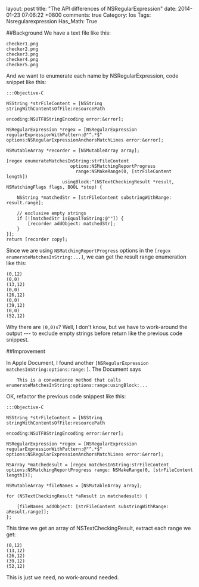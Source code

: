 layout: post
title: "The API differences of NSRegularExpression"
date: 2014-01-23 07:06:22 +0800
comments: true
Category: Ios
Tags: Nsregularexpression
Has_Math: True

##Background
We have a text file like this:

	checker1.png
	checker2.png
	checker3.png
	checker4.png
	checker5.png
And we want to enumerate each name by NSRegularExpression, code snippet like this:
<!-- more -->

	:::Objective-C

    NSString *strFileContent = [NSString stringWithContentsOfFile:resourcePath
                                                         encoding:NSUTF8StringEncoding error:&error];

    NSRegularExpression *regex = [NSRegularExpression regularExpressionWithPattern:@"^.*$" options:NSRegularExpressionAnchorsMatchLines error:&error];

    NSMutableArray *recorder = [NSMutableArray array];

    [regex enumerateMatchesInString:strFileContent
                            options:NSMatchingReportProgress
                              range:NSMakeRange(0, [strFileContent length])
                         usingBlock:^(NSTextCheckingResult *result, NSMatchingFlags flags, BOOL *stop) {

        NSString *matchedStr = [strFileContent substringWithRange: result.range];

        // exclusive empty strings
        if (![matchedStr isEqualToString:@""]) {
            [recorder addObject: matchedStr];
        }
    }];
    return [recorder copy];



Since we are using `NSMatchingReportProgress` options in the `[regex enumerateMatchesInString:...]`,
we can get the result range enumeration like this:

	(0,12)
	(0,0)
	(13,12)
	(0,0)
	(26,12)
	(0,0)
	(39,12)
	(0,0)
	(52,12)

Why there are `(0,0)s`? Well, I don't know, but we have to work-around the output --- to exclude
empty strings before return like the previous code snippest.

##Improvement

In Apple Document, I found another `[NSRegularExpression matchesInString:options:range:]`. The
Document says

		This is a convenience method that calls enumerateMatchesInString:options:range:usingBlock:...

OK, refactor the previous code snippest like this:

	:::Objective-C

    NSString *strFileContent = [NSString stringWithContentsOfFile:resourcePath
                                                         encoding:NSUTF8StringEncoding error:&error];

    NSRegularExpression *regex = [NSRegularExpression regularExpressionWithPattern:@"^.*$" options:NSRegularExpressionAnchorsMatchLines error:&error];

    NSArray *matchedesult = [regex matchesInString:strFileContent options:NSMatchingReportProgress range: NSMakeRange(0, [strFileContent length])];

    NSMutableArray *fileNames = [NSMutableArray array];

    for (NSTextCheckingResult *aResult in matchedesult) {

        [fileNames addObject: [strFileContent substringWithRange: aResult.range]];
    };


This time we get an array of NSTextCheckingResult, extract each range we get:

	(0,12)
	(13,12)
	(26,12)
	(39,12)
	(52,12)

This is just we need, no work-around needed.
#
